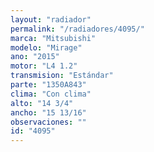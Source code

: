 ```yaml
---
layout: "radiador"
permalink: "/radiadores/4095/"
marca: "Mitsubishi"
modelo: "Mirage"
ano: "2015"
motor: "L4 1.2"
transmision: "Estándar"
parte: "1350A843"
clima: "Con clima"
alto: "14 3/4"
ancho: "15 13/16"
observaciones: ""
id: "4095"
---
```



